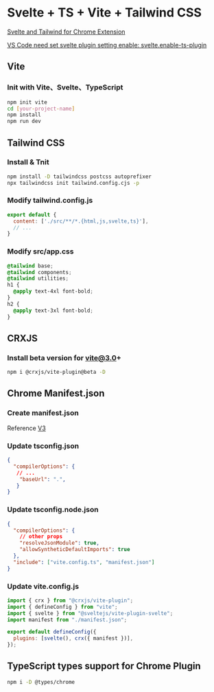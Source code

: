 # Svelte + TS + Vite + Tailwind CSS

[Svelte and Tailwind for Chrome Extension](https://carlogino.com/blog/svelte-chromium-extension)

[VS Code need set svelte plugin setting enable: svelte.enable-ts-plugin](https://github.com/sveltejs/language-tools/tree/master/packages/svelte-vscode#svelteenable-ts-plugin)

## Vite

### Init with Vite、Svelte、TypeScript

```bash
npm init vite
cd [your-project-name]
npm install
npm run dev
```

## Tailwind CSS

### Install & Tnit

```bash
npm install -D tailwindcss postcss autoprefixer
npx tailwindcss init tailwind.config.cjs -p
```

### Modify tailwind.config.js

```js
export default {
  content: ['./src/**/*.{html,js,svelte,ts}'],
  // ...
}
```

### Modify src/app.css

```css
@tailwind base;
@tailwind components;
@tailwind utilities;
h1 {
  @apply text-4xl font-bold;
}
h2 {
  @apply text-3xl font-bold;
}
```

## CRXJS

### Install beta version for vite@3.0+

```bash
npm i @crxjs/vite-plugin@beta -D
```

## Chrome Manifest.json

### Create manifest.json

Reference
[V3](https://developer.chrome.com/docs/extensions/mv3/intro/)

### Update tsconfig.json

```json
{
  "compilerOptions": {
   // ...
    "baseUrl": ".",
   }
}
```

### Update tsconfig.node.json

```json
{
  "compilerOptions": {
    // other props
    "resolveJsonModule": true,
    "allowSyntheticDefaultImports": true
  },
  "include": ["vite.config.ts", "manifest.json"]
}
```

### Update vite.config.js

```js
import { crx } from "@crxjs/vite-plugin";
import { defineConfig } from "vite";
import { svelte } from "@sveltejs/vite-plugin-svelte";
import manifest from "./manifest.json";

export default defineConfig({
  plugins: [svelte(), crx({ manifest })],
});
```

## TypeScript types support for Chrome Plugin

```bash
npm i -D @types/chrome
```

